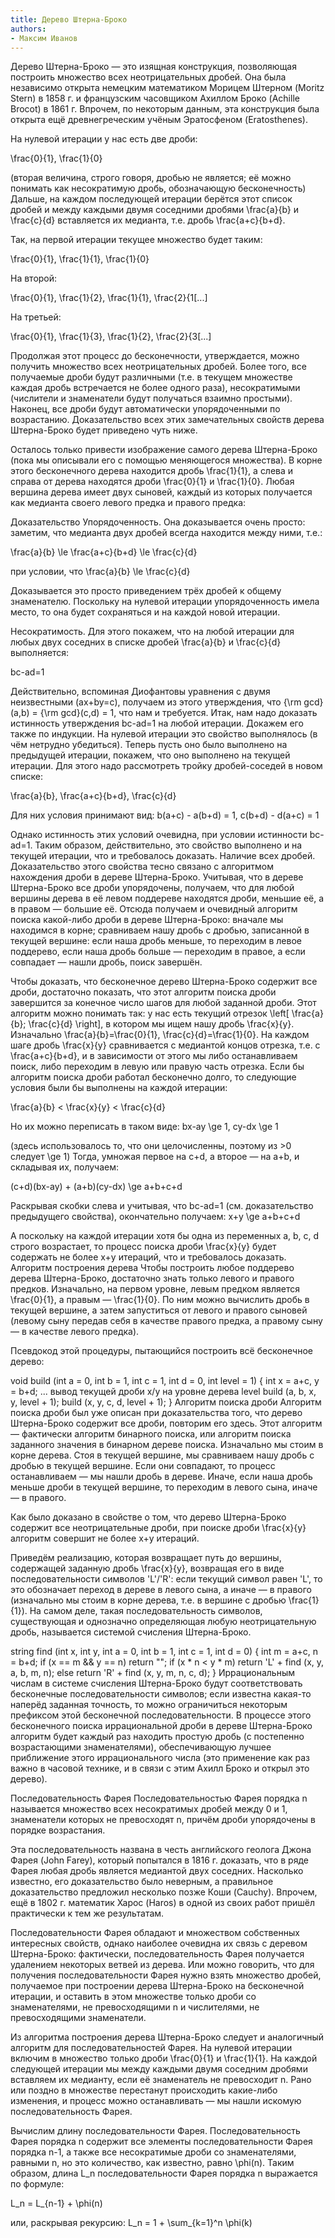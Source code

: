 ```yaml
---
title: Дерево Штерна-Броко
authors:
- Максим Иванов
---
```


Дерево Штерна-Броко — это изящная конструкция, позволяющая построить множество всех неотрицательных дробей. Она была независимо открыта немецким математиком Морицем Штерном (Moritz Stern) в 1858 г. и французским часовщиком Ахиллом Броко (Achille Brocot) в 1861 г. Впрочем, по некоторым данным, эта конструкция была открыта ещё древнегреческим учёным Эратосфеном (Eratosthenes).

На нулевой итерации у нас есть две дроби:

 \frac{0}{1}, \frac{1}{0} 

(вторая величина, строго говоря, дробью не является; её можно понимать как несократимую дробь, обозначающую бесконечность)
Дальше, на каждом последующей итерации берётся этот список дробей и между каждыми двумя соседними дробями \frac{a}{b} и \frac{c}{d} вставляется их медианта, т.е. дробь \frac{a+c}{b+d}.

Так, на первой итерации текущее множество будет таким:

 \frac{0}{1}, \frac{1}{1}, \frac{1}{0} 

На второй:

 \frac{0}{1}, \frac{1}{2}, \frac{1}{1}, \frac{2}{1[...]

На третьей:

 \frac{0}{1}, \frac{1}{3}, \frac{1}{2}, \frac{2}{3[...]

Продолжая этот процесс до бесконечности, утверждается, можно получить множество всех неотрицательных дробей. Более того, все получаемые дроби будут различными (т.е. в текущем множестве каждая дробь встречается не более одного раза), несократимыми (числители и знаменатели будут получаться взаимно простыми). Наконец, все дроби будут автоматически упорядоченными по возрастанию. Доказательство всех этих замечательных свойств дерева Штерна-Броко будет приведено чуть ниже.

Осталось только привести изображение самого дерева Штерна-Броко (пока мы описывали его с помощью меняющегося множества). В корне этого бесконечного дерева находится дробь \frac{1}{1}, а слева и справа от дерева находятся дроби \frac{0}{1} и \frac{1}{0}. Любая вершина дерева имеет двух сыновей, каждый из которых получается как медианта своего левого предка и правого предка:



Доказательство
Упорядоченность. Она доказывается очень просто: заметим, что медианта двух дробей всегда находится между ними, т.е.:

 \frac{a}{b} \le \frac{a+c}{b+d} \le \frac{c}{d} 

при условии, что
 \frac{a}{b} \le \frac{c}{d} 

Доказывается это просто приведением трёх дробей к общему знаменателю.
Поскольку на нулевой итерации упорядоченность имела место, то она будет сохраняться и на каждой новой итерации.

Несократимость. Для этого покажем, что на любой итерации для любых двух соседних в списке дробей \frac{a}{b} и \frac{c}{d} выполняется:

 bc-ad=1 

Действительно, вспоминая Диофантовы уравнения с двумя неизвестными (ax+by=c), получаем из этого утверждения, что {\rm gcd}(a,b) = {\rm gcd}(c,d) = 1, что нам и требуется.
Итак, нам надо доказать истинность утверждения bc-ad=1 на любой итерации. Докажем его также по индукции. На нулевой итерации это свойство выполнялось (в чём нетрудно убедиться). Теперь пусть оно было выполнено на предыдущей итерации, покажем, что оно выполнено на текущей итерации. Для этого надо рассмотреть тройку дробей-соседей в новом списке:

 \frac{a}{b}, \frac{a+c}{b+d}, \frac{c}{d} 

Для них условия принимают вид:
 b(a+c) - a(b+d) = 1, 
 c(b+d) - d(a+c) = 1 

Однако истинность этих условий очевидна, при условии истинности bc-ad=1. Таким образом, действительно, это свойство выполнено и на текущей итерации, что и требовалось доказать.
Наличие всех дробей. Доказательство этого свойства тесно связано с алгоритмом нахождения дроби в дереве Штерна-Броко. Учитывая, что в дереве Штерна-Броко все дроби упорядочены, получаем, что для любой вершины дерева в её левом поддереве находятся дроби, меньшие её, а в правом — большие её. Отсюда получаем и очевидный алгоритм поиска какой-либо дроби в дереве Штерна-Броко: вначале мы находимся в корне; сравниваем нашу дробь с дробью, записанной в текущей вершине: если наша дробь меньше, то переходим в левое поддерево, если наша дробь больше — переходим в правое, а если совпадает — нашли дробь, поиск завершён.

Чтобы доказать, что бесконечное дерево Штерна-Броко содержит все дроби, достаточно показать, что этот алгоритм поиска дроби завершится за конечное число шагов для любой заданной дроби. Этот алгоритм можно понимать так: у нас есть текущий отрезок \left[ \frac{a}{b}; \frac{c}{d} \right], в котором мы ищем нашу дробь \frac{x}{y}. Изначально \frac{a}{b}=\frac{0}{1}, \frac{c}{d}=\frac{1}{0}. На каждом шаге дробь \frac{x}{y} сравнивается с медиантой концов отрезка, т.е. с \frac{a+c}{b+d}, и в зависимости от этого мы либо останавливаем поиск, либо переходим в левую или правую часть отрезка. Если бы алгоритм поиска дроби работал бесконечно долго, то следующие условия были бы выполнены на каждой итерации:

 \frac{a}{b} < \frac{x}{y} < \frac{c}{d} 

Но их можно переписать в таком виде:
 bx-ay \ge 1, 
 cy-dx \ge 1 

(здесь использовалось то, что они целочисленны, поэтому из >0 следует \ge 1)
Тогда, умножая первое на c+d, а второе — на a+b, и складывая их, получаем:

 (c+d)(bx-ay) + (a+b)(cy-dx) \ge a+b+c+d 

Раскрывая скобки слева и учитывая, что bc-ad=1 (см. доказательство предыдущего свойства), окончательно получаем:
 x+y \ge a+b+c+d 

А поскольку на каждой итерации хотя бы одна из переменных a, b, c, d строго возрастает, то процесс поиска дроби \frac{x}{y} будет содержать не более x+y итераций, что и требовалось доказать.
Алгоритм построения дерева
Чтобы построить любое поддерево дерева Штерна-Броко, достаточно знать только левого и правого предков. Изначально, на первом уровне, левым предком является \frac{0}{1}, а правым — \frac{1}{0}. По ним можно вычислить дробь в текущей вершине, а затем запуститься от левого и правого сыновей (левому сыну передав себя в качестве правого предка, а правому сыну — в качестве левого предка).

Псевдокод этой процедуры, пытающийся построить всё бесконечное дерево:

void build (int a = 0, int b = 1, int c = 1, int d = 0, int level = 1) {
	int x = a+c,  y = b+d;
	... вывод текущей дроби x/y на уровне дерева level
	build (a, b, x, y, level + 1);
	build (x, y, c, d, level + 1);
}
Алгоритм поиска дроби
Алгоритм поиска дроби был уже описан при доказательства того, что дерево Штерна-Броко содержит все дроби, повторим его здесь. Этот алгоритм — фактически алгоритм бинарного поиска, или алгоритм поиска заданного значения в бинарном дереве поиска. Изначально мы стоим в корне дерева. Стоя в текущей вершине, мы сравниваем нашу дробь с дробью в текущей вершине. Если они совпадают, то процесс останавливаем — мы нашли дробь в дереве. Иначе, если наша дробь меньше дроби в текущей вершине, то переходим в левого сына, иначе — в правого.

Как было доказано в свойстве о том, что дерево Штерна-Броко содержит все неотрицательные дроби, при поиске дроби \frac{x}{y} алгоритм совершит не более x+y итераций.

Приведём реализацию, которая возвращает путь до вершины, содержащей заданную дробь \frac{x}{y}, возвращая его в виде последовательности символов 'L'/'R': если текущий символ равен 'L', то это обозначает переход в дереве в левого сына, а иначе — в правого (изначально мы стоим в корне дерева, т.е. в вершине с дробью \frac{1}{1}). На самом деле, такая последовательность символов, существующая и однозначно определяющая любую неотрицательную дробь, называется системой счисления Штерна-Броко.

string find (int x, int y, int a = 0, int b = 1, int c = 1, int d = 0) {
	int m = a+c,  n = b+d;
	if (x == m && y == n)
		return "";
	if (x * n < y * m)
		return 'L' + find (x, y, a, b, m, n);
	else
		return 'R' + find (x, y, m, n, c, d);
}
Иррациональным числам в системе счисления Штерна-Броко будут соответствовать бесконечные последовательности символов; если известна какая-то наперёд заданная точность, то можно ограничиться некоторым префиксом этой бесконечной последовательности. В процессе этого бесконечного поиска иррациональной дроби в дереве Штерна-Броко алгоритм будет каждый раз находить простую дробь (с постепенно возрастающими знаменателями), обеспечивающую лучшее приближение этого иррационального числа (это применение как раз важно в часовой технике, и в связи с этим Ахилл Броко и открыл это дерево).

Последовательность Фарея
Последовательностью Фарея порядка n называется множество всех несократимых дробей между 0 и 1, знаменатели которых не превосходят n, причём дроби упорядочены в порядке возрастания.

Эта последовательность названа в честь английского геолога Джона Фарея (John Farey), который попытался в 1816 г. доказать, что в ряде Фарея любая дробь является медиантой двух соседних. Насколько известно, его доказательство было неверным, а правильное доказательство предложил несколько позже Коши (Cauchy). Впрочем, ещё в 1802 г. математик Харос (Haros) в одной из своих работ пришёл практически к тем же результатам.

Последовательности Фарея обладают и множеством собственных интересных свойств, однако наиболее очевидна их связь с деревом Штерна-Броко: фактически, последовательность Фарея получается удалением некоторых ветвей из дерева. Или можно говорить, что для получения последовательности Фарея нужно взять множество дробей, получаемое при построении дерева Штерна-Броко на бесконечной итерации, и оставить в этом множестве только дроби со знаменателями, не превосходящими n и числителями, не превосходящими знаменатели.

Из алгоритма построения дерева Штерна-Броко следует и аналогичный алгоритм для последовательностей Фарея. На нулевой итерации включим в множество только дроби \frac{0}{1} и \frac{1}{1}. На каждой следующей итерации мы между каждыми двумя соседним дробями вставляем их медианту, если её знаменатель не превосходит n. Рано или поздно в множестве перестанут происходить какие-либо изменения, и процесс можно останавливать — мы нашли искомую последовательность Фарея.

Вычислим длину последовательности Фарея. Последовательность Фарея порядка n содержит все элементы последовательности Фарея порядка n-1, а также все несократимые дроби со знаменателями, равными n, но это количество, как известно, равно \phi(n). Таким образом, длина L_n последовательности Фарея порядка n выражается по формуле:

 L_n = L_{n-1} + \phi(n) 

или, раскрывая рекурсию:
 L_n = 1 + \sum_{k=1}^n \phi(k) 
